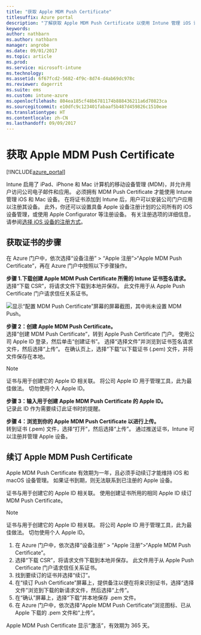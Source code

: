 ```yaml
---
title: "获取 Apple MDM Push Certificate"
titlesuffix: Azure portal
description: "了解获取 Apple MDM Push Certificate 以使用 Intune 管理 iOS 设备的步骤。"
keywords: 
author: nathbarn
ms.author: nathbarn
manager: angrobe
ms.date: 09/01/2017
ms.topic: article
ms.prod: 
ms.service: microsoft-intune
ms.technology: 
ms.assetid: 6f67fcd2-5682-4f9c-8d74-d4ab69dc978c
ms.reviewer: dagerrit
ms.suite: ems
ms.custom: intune-azure
ms.openlocfilehash: 804ea185cf48b6781174b888436211a6d70823ca
ms.sourcegitcommit: e10dfc9c123401fabaaf5b487d459826c1510eae
ms.translationtype: HT
ms.contentlocale: zh-CN
ms.lasthandoff: 09/09/2017
---
```

# <a name="get-an-apple-mdm-push-certificate"></a>获取 Apple MDM Push Certificate

[!INCLUDE[azure_portal](./includes/azure_portal.md)]

Intune 启用了 iPad、iPhone 和 Mac 计算机的移动设备管理 (MDM)，并允许用户访问公司电子邮件和应用。 必须拥有 MDM Push Certificate 才能使用 Intune 管理 iOS 和 Mac 设备。 在将证书添加到 Intune 后，用户可以安装公司门户应用以注册其设备。 此外，你还可以设置具备 Apple 设备注册计划的公司所有的 iOS 设备管理，或使用 Apple Configurator 等注册设备。 有关注册选项的详细信息，请参阅[选择 iOS 设备的注册方式](enrollment-method-choose-ios.md)。

## <a name="steps-to-get-your-certificate"></a>获取证书的步骤
在 Azure 门户中，依次选择“设备注册” > “Apple 注册”>“Apple MDM Push Certificate”，再在 Azure 门户中按照以下步骤操作。

**步骤 1.下载创建 Apple MDM Push Certificate 所需的 Intune 证书签名请求。**<br>
选择“下载 CSR”，将请求文件下载到本地并保存。 此文件用于从 Apple Push Certificate 门户请求信任关系证书。

  ![显示“配置 MDM Push Certificate”屏幕的屏幕截图，其中尚未设置 MDM Push。](./media/create-mdm-push-certificate.png)

**步骤 2：创建 Apple MDM Push Certificate。**<br>
选择“创建 MDM Push Certificate”，转到 Apple Push Certificate 门户。 使用公司 Apple ID 登录，然后单击“创建证书”。 选择“选择文件”并浏览到证书签名请求文件，然后选择“上传”。 在确认页上，选择“下载”以下载证书 (.pem) 文件，并将文件保存在本地。

> [!NOTE]
> 证书与用于创建它的 Apple ID 相关联。 将公司 Apple ID 用于管理工具，此为最佳做法。 切勿使用个人 Apple ID。

**步骤 3：输入用于创建 Apple MDM Push Certificate 的 Apple ID。**<br>
记录此 ID 作为需要续订此证书时的提醒。

**步骤 4：浏览到你的 Apple MDM Push Certificate 以进行上传。**<br>
转到证书 (.pem) 文件，选择“打开”，然后选择“上传”。 通过推送证书，Intune 可以注册并管理 Apple 设备。

## <a name="renew-apple-mdm-push-certificate"></a>续订 Apple MDM Push Certificate
Apple MDM Push Certificate 有效期为一年，且必须手动续订才能维持 iOS 和 macOS 设备管理。 如果证书到期，则无法联系到已注册的 Apple 设备。

证书与用于创建它的 Apple ID 相关联。 使用创建证书所用的相同 Apple ID 续订 MDM Push Certificate。

> [!NOTE]
> 证书与用于创建它的 Apple ID 相关联。 将公司 Apple ID 用于管理工具，此为最佳做法。 切勿使用个人 Apple ID。

1. 在 Azure 门户中，依次选择“设备注册” > “Apple 注册”>“Apple MDM Push Certificate”。
2. 选择“下载 CSR”，将请求文件下载到本地并保存。 此文件用于从 Apple Push Certificate 门户请求信任关系证书。
3. 找到要续订的证书并选择“续订”。
4. 在“续订 Push Certificate”屏幕上，提供备注以便在将来识别证书，选择“选择文件”浏览到下载的新请求文件，然后选择“上传”。
5. 在“确认”屏幕上，选择“下载”并本地保存 .pem 文件。
6. 在 Azure 门户中，依次选择“Apple MDM Push Certificate”浏览图标、已从 Apple 下载的 .pem 文件和“上传”。

Apple MDM Push Certificate 显示“激活”，有效期为 365 天。
